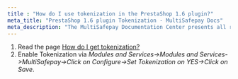 ```yaml
---
title : "How do I use tokenization in the PrestaShop 1.6 plugin?"
meta_title: "PrestaShop 1.6 plugin Tokenization - MultiSafepay Docs"
meta_description: "The MultiSafepay Documentation Center presents all relevant information about our Plugins and API. You can also find support pages for Payment Methods, Tools and General Questions as well as the contact details of our Support and Integration Teams."
---
```


1. Read the page [How do I get tokenization?](/tools/tokenization/how-do-i-get-tokenization)
2. Enable Tokenization via _Modules and Services->Modules and Services->MultiSafepay->Click on Configure->Set Tokenization on YES->Click on Save_.

